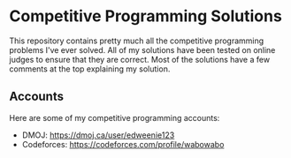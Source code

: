 # Competitive Programming Solutions
This repository contains pretty much all the competitive programming problems I've ever solved. All of my solutions have been tested on online judges to ensure that they are correct. Most of the solutions have a few comments at the top explaining my solution. 

## Accounts
Here are some of my competitive programming accounts:
* DMOJ: https://dmoj.ca/user/edweenie123
* Codeforces: https://codeforces.com/profile/wabowabo